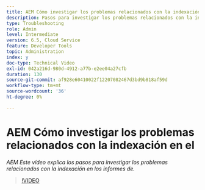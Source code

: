 ```yaml
---
title: AEM Cómo investigar los problemas relacionados con la indexación en el
description: Pasos para investigar los problemas relacionados con la indexación
type: Troubleshooting
role: Admin
level: Intermediate
version: 6.5, Cloud Service
feature: Developer Tools
topic: Administration
index: y
doc-type: Technical Video
exl-id: 042a216d-980d-4912-a77b-e2ee04a27cfb
duration: 130
source-git-commit: af928e60410022f12207082467d3bd9b818af59d
workflow-type: tm+mt
source-wordcount: '36'
ht-degree: 0%

---
```


# AEM Cómo investigar los problemas relacionados con la indexación en el

*AEM Este vídeo explica los pasos para investigar los problemas relacionados con la indexación en los informes de.*

>[!VIDEO](https://video.tv.adobe.com/v/335465?quality=12&learn=on)
